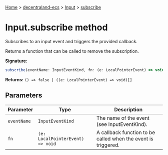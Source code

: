 [Home](./index) &gt; [decentraland-ecs](./decentraland-ecs.md) &gt; [Input](./decentraland-ecs.input.md) &gt; [subscribe](./decentraland-ecs.input.subscribe.md)

# Input.subscribe method

Subscribes to an input event and triggers the provided callback.

Returns a function that can be called to remove the subscription.

**Signature:**
```javascript
subscribe(eventName: InputEventKind, fn: (e: LocalPointerEvent) => void): () => false | ((e: LocalPointerEvent) => void)[];
```
**Returns:** `() => false | ((e: LocalPointerEvent) => void)[]`

## Parameters

|  Parameter | Type | Description |
|  --- | --- | --- |
|  `eventName` | `InputEventKind` | The name of the event (see InputEventKind). |
|  `fn` | `(e: LocalPointerEvent) => void` | A callback function to be called when the event is triggered. |

